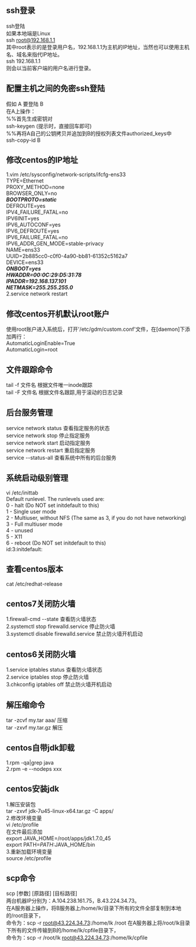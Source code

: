 ##  ssh登录
ssh登陆  
如果本地端是Linux  
ssh root@192.168.1.1  
其中root表示的是登录用户名，192.168.1.1为主机的IP地址，当然也可以使用主机名、域名来指代IP地址。  
ssh 192.168.1.1  
则会以当前客户端的用户名进行登录。  

##  配置主机之间的免密ssh登陆
假如 A  要登陆  B  
在A上操作：  
%%首先生成密钥对  
ssh-keygen   (提示时，直接回车即可)  
%%再将A自己的公钥拷贝并追加到B的授权列表文件authorized_keys中  
ssh-copy-id   B  

##  修改centos的IP地址
1.vim /etc/sysconfig/network-scripts/ifcfg-ens33  
TYPE=Ethernet  
PROXY_METHOD=none  
BROWSER_ONLY=no  
**_BOOTPROTO=static_**  
DEFROUTE=yes  
IPV4_FAILURE_FATAL=no  
IPV6INIT=yes  
IPV6_AUTOCONF=yes  
IPV6_DEFROUTE=yes  
IPV6_FAILURE_FATAL=no  
IPV6_ADDR_GEN_MODE=stable-privacy  
NAME=ens33  
UUID=2b885cc0-c0f0-4a90-bb81-61352c5162a7  
DEVICE=ens33  
**_ONBOOT=yes  
HWADDR=00:0C:29:D5:31:78  
IPADDR=192.168.137.101  
NETMASK=255.255.255.0_**  
2.service network restart  

##  修改centos开机默认root账户  
使用root账户进入系统后，打开'/etc/gdm/custom.conf'文件，在[daemon]下添加两行：  
AutomaticLoginEnable=True  
AutomaticLogin=root  

##  文件跟踪命令
tail -f 文件名 根据文件唯一inode跟踪  
tail -F 文件名 根据文件名跟踪,用于滚动的日志记录  

##  后台服务管理
service network status   查看指定服务的状态  
service network stop     停止指定服务  
service network start    启动指定服务  
service network restart  重启指定服务  
service --status-all  查看系统中所有的后台服务  

##  系统启动级别管理
vi  /etc/inittab  
Default runlevel. The runlevels used are:  
0 - halt (Do NOT set initdefault to this)  
1 - Single user mode  
2 - Multiuser, without NFS (The same as 3, if you do not have networking)  
3 - Full multiuser mode  
4 - unused  
5 - X11  
6 - reboot (Do NOT set initdefault to this)  
id:3:initdefault:  

##  查看centos版本
cat /etc/redhat-release  

##  centos7关闭防火墙
1.firewall-cmd --state  查看防火墙状态  
2.systemctl stop firewalld.service  停止防火墙  
3.systemctl disable firewalld.service 禁止防火墙开机启动  

##  centos6关闭防火墙
1.service iptables status  查看防火墙状态  
2.service iptables stop  停止防火墙  
3.chkconfig iptables off  禁止防火墙开机启动  

##  解压缩命令
tar -zcvf my.tar aaa/  压缩  
tar -zxvf my.tar.gz  解压  

##  centos自带jdk卸载
1.rpm -qa|grep java  
2.rpm -e --nodeps xxx  

##  centos安装jdk
1.解压安装包  
tar -zxvf jdk-7u45-linux-x64.tar.gz -C apps/  
2.修改环境变量  
vi /etc/profile  
在文件最后添加  
export JAVA_HOME=/root/apps/jdk1.7.0_45  
export PATH=$PATH:$JAVA_HOME/bin  
3.重新加载环境变量  
source /etc/profile  

##  scp命令
scp [参数] [原路径] [目标路径]  
两台机器IP分别为：A.104.238.161.75，B.43.224.34.73。  
在A服务器上操作，将B服务器上/home/lk/目录下所有的文件全部复制到本地的/root目录下，  
命令为：scp -r root@43.224.34.73:/home/lk /root
在A服务器上将/root/lk目录下所有的文件传输到B的/home/lk/cpfile目录下，  
命令为：scp -r /root/lk root@43.224.34.73:/home/lk/cpfile  